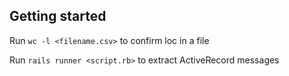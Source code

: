 ## Getting started

Run `wc -l <filename.csv>` to confirm loc in a file

Run `rails runner <script.rb>` to extract ActiveRecord messages
